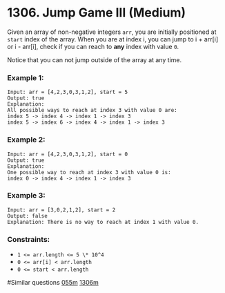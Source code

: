 # 1306. Jump Game III (Medium)

Given an array of non-negative integers `arr`, you are initially positioned at `start` index of the array. When you are at index i, you can jump to i + arr[i] or i - arr[i], check if you can reach to **any** index with value `0`.

Notice that you can not jump outside of the array at any time.

### Example 1:

```
Input: arr = [4,2,3,0,3,1,2], start = 5
Output: true
Explanation:
All possible ways to reach at index 3 with value 0 are:
index 5 -> index 4 -> index 1 -> index 3
index 5 -> index 6 -> index 4 -> index 1 -> index 3
```

### Example 2:

```
Input: arr = [4,2,3,0,3,1,2], start = 0
Output: true
Explanation:
One possible way to reach at index 3 with value 0 is:
index 0 -> index 4 -> index 1 -> index 3
```

### Example 3:

```
Input: arr = [3,0,2,1,2], start = 2
Output: false
Explanation: There is no way to reach at index 1 with value 0.
```

### Constraints:

- `1 <= arr.length <= 5 \* 10^4`
- `0 <= arr[i] < arr.length`
- `0 <= start < arr.length`

#Similar questions [055m](../p055m/README.md) [1306m](../pr1306m/README.md)
